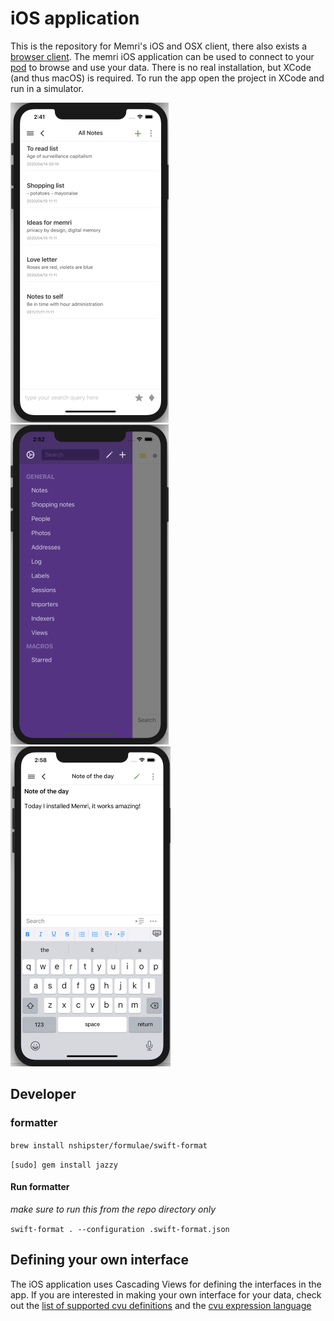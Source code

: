 # iOS application

This is the repository for Memri's iOS and OSX client, there also exists a [browser client](https://gitlab.memri.io/memri/browser-application). 
The memri iOS application can be used to connect to your [pod](https://gitlab.memri.io/memri/pod) to browse and use your data. There is no real installation, but XCode (and thus macOS) is required. To run the app open the project in XCode and run in a simulator.

<p float="left">
  <img src="readme_images/Screenshot1.png" height="512" />
  <img src="readme_images/Screenshot2.png" height="512" /> 
  <img src="readme_images/Screenshot3.png" height="512" />
</p>

## Developer

### formatter
```brew install nshipster/formulae/swift-format```

```[sudo] gem install jazzy```

#### Run formatter
*make sure to run this from the repo directory only*

```swift-format . --configuration .swift-format.json```

## Defining your own interface
The iOS application uses Cascading Views for defining the interfaces in the app. If you are interested in making your own interface for your data, check out the [list of supported cvu definitions](https://gitlab.memri.io/memri/ios-application/-/wikis/List-of-supported-CVU-definitions) and the [cvu expression language](https://gitlab.memri.io/memri/ios-application/-/wikis/CVU-Expression-Language)


